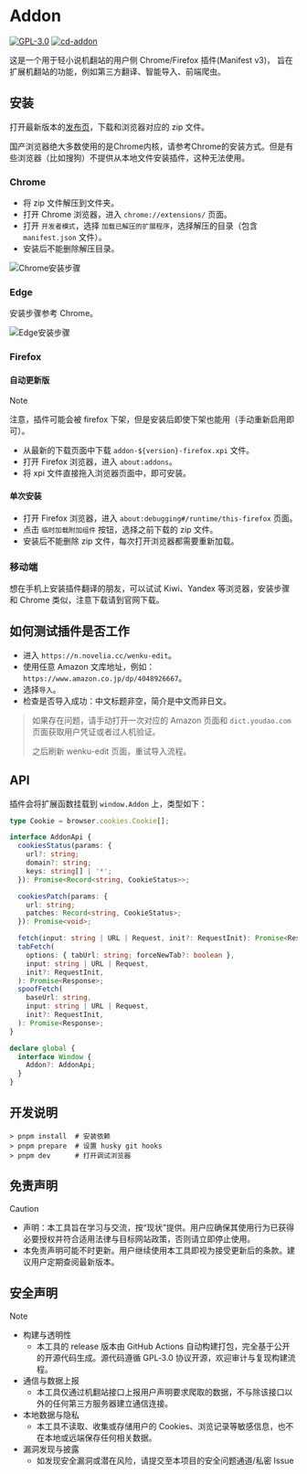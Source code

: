 # Addon

[![GPL-3.0](https://img.shields.io/github/license/auto-novel/addon)](https://github.com/auto-novel/addon#license)
[![cd-addon](https://github.com/auto-novel/addon/actions/workflows/cd-addon.yml/badge.svg)](https://github.com/auto-novel/addon/actions/workflows/cd-addon.yml)

这是一个用于轻小说机翻站的用户侧 Chrome/Firefox 插件(Manifest v3)，
旨在扩展机翻站的功能，例如第三方翻译、智能导入、前端爬虫。

## 安装

打开最新版本的[发布页](https://github.com/auto-novel/addon/releases/latest)，下载和浏览器对应的 zip 文件。

国产浏览器绝大多数使用的是Chrome内核，请参考Chrome的安装方式。但是有些浏览器（比如搜狗）不提供从本地文件安装插件，这种无法使用。

### Chrome

- 将 zip 文件解压到文件夹。
- 打开 Chrome 浏览器，进入 `chrome://extensions/` 页面。
- 打开 `开发者模式`，选择 `加载已解压的扩展程序`，选择解压的目录（包含 `manifest.json` 文件）。
- 安装后不能删除解压目录。

![Chrome安装步骤](https://n.novelia.cc/files-extra/chrome.png)

### Edge

安装步骤参考 Chrome。

![Edge安装步骤](https://n.novelia.cc/files-extra/edge.png)

### Firefox

#### 自动更新版
> [!note]
> 注意，插件可能会被 firefox 下架，但是安装后即使下架也能用（手动重新启用即可）。

- 从最新的下载页面中下载 `addon-${version}-firefox.xpi` 文件。
- 打开 Firefox 浏览器，进入 `about:addons`。
- 将 xpi 文件直接拖入浏览器页面中，即可安装。

#### 单次安装
- 打开 Firefox 浏览器，进入 `about:debugging#/runtime/this-firefox` 页面。
- 点击 `临时加载附加组件` 按钮，选择之前下载的 zip 文件。
- 安装后不能删除 zip 文件，每次打开浏览器都需要重新加载。

### 移动端

想在手机上安装插件翻译的朋友，可以试试 Kiwi、Yandex 等浏览器，安装步骤和 Chrome 类似，注意下载请到官网下载。

## 如何测试插件是否工作

- 进入 `https://n.novelia.cc/wenku-edit`。
- 使用任意 Amazon 文库地址，例如：`https://www.amazon.co.jp/dp/4048926667`。
- 选择`导入`。
- 检查是否导入成功：中文标题非空，简介是中文而非日文。

> 如果存在问题，请手动打开一次对应的 Amazon 页面和 `dict.youdao.com` 页面获取用户凭证或者过人机验证。
> 
> 之后刷新 wenku-edit 页面，重试导入流程。

## API

插件会将扩展函数挂载到 `window.Addon` 上，类型如下：

```typescript
type Cookie = browser.cookies.Cookie[];

interface AddonApi {
  cookiesStatus(params: {
    url?: string;
    domain?: string;
    keys: string[] | '*';
  }): Promise<Record<string, CookieStatus>>;

  cookiesPatch(params: {
    url: string;
    patches: Record<string, CookieStatus>;
  }): Promise<void>;

  fetch(input: string | URL | Request, init?: RequestInit): Promise<Response>;
  tabFetch(
    options: { tabUrl: string; forceNewTab?: boolean },
    input: string | URL | Request,
    init?: RequestInit,
  ): Promise<Response>;
  spoofFetch(
    baseUrl: string,
    input: string | URL | Request,
    init?: RequestInit,
  ): Promise<Response>;
}

declare global {
  interface Window {
    Addon?: AddonApi;
  }
}
```

## 开发说明

```shell
> pnpm install  # 安装依赖
> pnpm prepare  # 设置 husky git hooks
> pnpm dev      # 打开调试浏览器
```

## 免责声明

> [!caution]
>
> - 声明：本工具旨在学习与交流，按“现状”提供。用户应确保其使用行为已获得必要授权并符合适用法律与目标网站政策，否则请立即停止使用。
> - 本免责声明可能不时更新。用户继续使用本工具即视为接受更新后的条款。建议用户定期查阅最新版本。

## 安全声明

> [!note]
>
> - 构建与透明性
>   - 本工具的 release 版本由 GitHub Actions 自动构建打包，完全基于公开的开源代码生成。源代码遵循 GPL‑3.0 协议开源，欢迎审计与复现构建流程。
> - 通信与数据上报
>   - 本工具仅通过机翻站接口上报用户声明要求爬取的数据，不与除该接口以外的任何第三方服务器建立通信连接。
> - 本地数据与隐私
>   - 本工具不读取、收集或存储用户的 Cookies、浏览记录等敏感信息，也不在本地或远端保存任何相关数据。
> - 漏洞发现与披露
>   - 如发现安全漏洞或潜在风险，请提交至本项目的安全问题通道/私密 Issue
